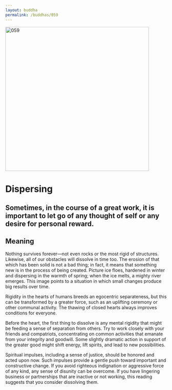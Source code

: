 ```yaml
---
layout: buddha
permalink: /buddhas/059
---
```


<div class="uk-text-center">
<img src="{{"/assets/img/buddhas/buddha-059.jpg" | relative_url}}" alt="059"  width="448" height="448"></div>

# Dispersing

## Sometimes, in the course of a great work, it is important to let go of any thought of self or any desire for personal reward.

## Meaning

Nothing survives forever—not even rocks or the most rigid of structures. Likewise, all of our obstacles will dissolve in time too. The erosion of that which has been solid is not a bad thing; in fact, it means that something new is in the process of being created. Picture ice floes, hardened in winter and dispersing in the warmth of spring; when the ice melts, a mighty river emerges. This image points to a situation in which small changes produce big results over time.

Rigidity in the hearts of humans breeds an egocentric separateness, but this can be transformed by a greater force, such as an uplifting ceremony or other communal activity. The thawing of closed hearts always improves conditions for everyone.

Before the heart, the first thing to dissolve is any mental rigidity that might be feeding a sense of separation from others. Try to work closely with your friends and compatriots, concentrating on common activities that emanate from your integrity and goodwill. Some slightly dramatic action in support of the greater good might shift energy, lift spirits, and lead to new possibilities.

Spiritual impulses, including a sense of justice, should be honored and acted upon now. Such impulses provide a gentle push toward important and constructive change. If you avoid righteous indignation or aggressive force of any kind, any sense of disunity can be overcome. If you have lingering business or partnerships that are inactive or not working, this reading suggests that you consider dissolving them.
